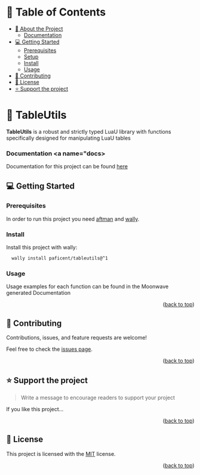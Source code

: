 <a name="readme-top"></a>

<!-- TABLE OF CONTENTS -->

# 📗 Table of Contents

- [📖 About the Project](#about-project)
  - [Documentation](#docs)
- [💻 Getting Started](#getting-started)
  - [Prerequisites](#prerequisites)
  - [Setup](#setup)
  - [Install](#install)
  - [Usage](#usage)
- [🤝 Contributing](#contributing)
- [📝 License](#license)
- [⭐️ Support the project](#support)

<!-- PROJECT DESCRIPTION -->

# 📖 TableUtils <a name="about-project"></a>

**TableUtils** is a robust and strictly typed LuaU library with functions specifically designed for manipulating LuaU tables

### Documentation <a name="docs></a>
Documentation for this project can be found [here](https://paficent.github.io/TableUtils/)


## 💻 Getting Started <a name="getting-started"></a>

### Prerequisites <a name="prerequisites"></a>

In order to run this project you need [aftman](https://github.com/LPGhatguy/aftman/) and [wally](https://github.com/UpliftGames/wally).


### Install <a name="install"></a>

Install this project with wally:

```sh
  wally install paficent/tableutils@^1
```


### Usage <a name="usage"></a>
Usage examples for each function can be found in the Moonwave generated Documentation

<p align="right">(<a href="#readme-top">back to top</a>)</p>


<!-- CONTRIBUTING -->

## 🤝 Contributing <a name="contributing"></a>

Contributions, issues, and feature requests are welcome!

Feel free to check the [issues page](../../issues/).

<p align="right">(<a href="#readme-top">back to top</a>)</p>

<!-- SUPPORT -->

## ⭐️ Support the project <a name="support"></a>

> Write a message to encourage readers to support your project

If you like this project...

<p align="right">(<a href="#readme-top">back to top</a>)</p>


<!-- LICENSE -->

## 📝 License <a name="license"></a>

This project is licensed with the [MIT](./LICENSE) license.

<p align="right">(<a href="#readme-top">back to top</a>)</p>